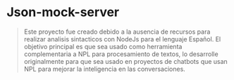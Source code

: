 # Json-mock-server

>Este proyecto fue creado debido a la ausencia de recursos para realizar analisis sintacticos con NodeJs para el lenguaje Español. El objetivo principal es que sea usado como herramienta complementaria a NPL para procesamiento de textos, lo desarrolle originalmente para que sea usado en proyectos de chatbots que usan NPL para mejorar la inteligencia en las conversaciones.
